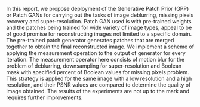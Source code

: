 
In this report, we propose deployment of the Generative Patch Prior (GPP) or Patch
GANs for carrying out the tasks of image deblurring, missing pixels recovery and
super-resolution. Patch GAN used is with pre-trained weights and the patches
being trained for wide variety of image types, appeal to be of good promise for
reconstructing images not limited to a specific domain. The pre-trained patch generator
generates patches that are merged together to obtain the final reconstructed
image. We implement a scheme of applying the measurement operation to the
output of generator for every iteration. The measurement operator here consists
of motion blur for the problem of deblurring, downsampling for super-resolution
and Boolean mask with specified percent of Boolean values for missing pixels
problem. This strategy is applied for the same image with a low resolution and a
high resolution, and their PSNR values are compared to determine the quality of
image obtained. The results of the experiments are not up to the mark and requires
further improvements.
